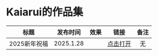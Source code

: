 # **Kaiarui的作品集**

|     标题     | 发布时间 | 效果 | 链接                                                                                     | 备注 |
| :----------: | :-------: | ---- | ---------------------------------------------------------------------------------------- | :--: |
| 2025新年祝福 | 2025.1.28 |      | [点击打开](https://kaiarui.github.io/2025xnzf/ "Tips：如果打不开，请使用加速器或者流量打开。") |  无  |
                                                                                    
